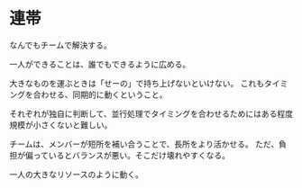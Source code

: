 # 連帯

なんでもチームで解決する。

一人ができることは、誰でもできるように広める。

大きなものを運ぶときは「せーの」で持ち上げないといけない。
これもタイミングを合わせる、同期的に動くということ。

それぞれが独自に判断して、並行処理でタイミングを合わせるためにはある程度規模が小さくないと難しい。

チームは、メンバーが短所を補い合うことで、長所をより活かせる。
ただ、負担が偏っているとバランスが悪い。そこだけ壊れやすくなる。

一人の大きなリソースのように動く。
